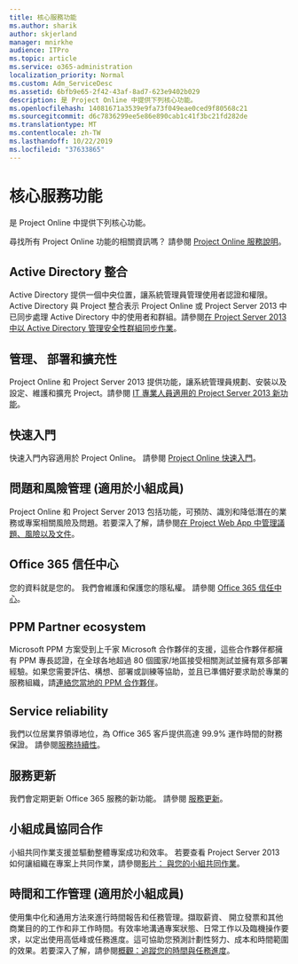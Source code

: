 ```yaml
---
title: 核心服務功能
ms.author: sharik
author: skjerland
manager: mnirkhe
audience: ITPro
ms.topic: article
ms.service: o365-administration
localization_priority: Normal
ms.custom: Adm_ServiceDesc
ms.assetid: 6bfb9e65-2f42-43af-8ad7-623e9402b029
description: 是 Project Online 中提供下列核心功能。
ms.openlocfilehash: 14081671a3539e9fa73f049eae0ced9f80568c21
ms.sourcegitcommit: d6c7836299ee5e86e890cab1c41f3bc21fd282de
ms.translationtype: MT
ms.contentlocale: zh-TW
ms.lasthandoff: 10/22/2019
ms.locfileid: "37633865"
---
```

# <a name="core-services-functionality"></a>核心服務功能

是 Project Online 中提供下列核心功能。
  
尋找所有 Project Online 功能的相關資訊嗎？ 請參閱 [Project Online 服務說明](project-online-service-description.md)。
  
## <a name="active-directory-integration"></a>Active Directory 整合

Active Directory 提供一個中央位置，讓系統管理員管理使用者認證和權限。Active Directory 與 Project 整合表示 Project Online 或 Project Server 2013 中已同步處理 Active Directory 中的使用者和群組。請參閱[在 Project Server 2013 中以 Active Directory 管理安全性群組同步作業](https://go.microsoft.com/fwlink/p/?LinkId=402631)。
  
## <a name="administration-deployment-and-extensibility"></a>管理、 部署和擴充性

Project Online 和 Project Server 2013 提供功能，讓系統管理員規劃、安裝以及設定、維護和擴充 Project。請參閱 [IT 專業人員適用的 Project Server 2013 新功能](https://go.microsoft.com/fwlink/p/?LinkId=272017)。
  
## <a name="getting-started"></a>快速入門

快速入門內容適用於 Project Online。 請參閱 [Project Online 快速入門](https://support.office.com/en-us/article/Get-started-with-Project-Online-E3E5F64F-ADA5-4F9D-A578-130B2D4E5F11?ui=en-US&amp;rs=en-US&amp;ad=US)。
  
## <a name="issues-and-risk-management-for-team-members"></a>問題和風險管理 (適用於小組成員)

Project Online 和 Project Server 2013 包括功能，可預防、識別和降低潛在的業務或專案相關風險及問題。若要深入了解，請參閱[在 Project Web App 中管理議題、風險以及文件](https://go.microsoft.com/fwlink/?LinkId=402634)。
  
## <a name="office-365-trust-center"></a>Office 365 信任中心

您的資料就是您的。 我們會維護和保護您的隱私權。 請參閱 [Office 365 信任中心](https://go.microsoft.com/fwlink/?LinkId=402637)。
  
## <a name="ppm-partner-ecosystem"></a>PPM Partner ecosystem

Microsoft PPM 方案受到上千家 Microsoft 合作夥伴的支援，這些合作夥伴都擁有 PPM 專長認證，在全球各地超過 80 個國家/地區接受相關測試並擁有眾多部署經驗。如果您需要評估、構想、部署或訓練等協助，並且已準備好要求助於專業的服務組織，請[連絡您當地的 PPM 合作夥伴](https://go.microsoft.com/fwlink/p/?LinkId=272646)。
  
## <a name="service-reliability"></a>Service reliability

我們以位居業界領導地位，為 Office 365 客戶提供高達 99.9% 運作時間的財務保證。 請參閱[服務持續性](https://go.microsoft.com/fwlink/?LinkId=402653)。
  
## <a name="service-updates"></a>服務更新

我們會定期更新 Office 365 服務的新功能。 請參閱 [服務更新](../office-365-platform-service-description/service-updates.md)。
  
## <a name="team-member-collaboration"></a>小組成員協同合作

小組共同作業支援並驅動整體專案成功和效率。 若要查看 Project Server 2013 如何讓組織在專案上共同作業，請參閱[影片： 與您的小組共同作業](https://go.microsoft.com/fwlink/?LinkId=402628)。
  
## <a name="time-and-task-management-for-team-members"></a>時間和工作管理 (適用於小組成員)

使用集中化和通用方法來進行時間報告和任務管理。擷取薪資、 開立發票和其他商業目的的工作和非工作時間。有效率地溝通專案狀態、日常工作以及臨機操作要求，以定出使用高低峰或任務進度。這可協助您預測計劃性努力、成本和時間範圍的效果。若要深入了解，請參閱[概觀：追蹤您的時間與任務進度](https://go.microsoft.com/fwlink/p/?LinkId=271321)。
  